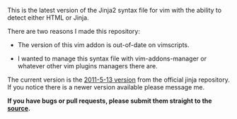 This is the latest version of the Jinja2 syntax file for vim with the ability to detect either HTML or Jinja.

There are two reasons I made this repository:

* The version of this vim addon is out-of-date on vimscripts.

* I wanted to manage this syntax file with vim-addons-manager or whatever other vim plugins managers there are.

The current version is the [2011-5-13 version](https://github.com/mitsuhiko/jinja2/commit/ef30ab56abc955593879f1348c4097cf956177b7) from the official jinja repository. 
If you notice there is a newer version available please message me.

**If you have bugs or pull requests, please submit them straight to the [source](https://github.com/mitsuhiko/jinja2).**
